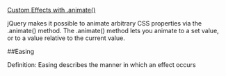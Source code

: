 ﻿[Custom Effects with .animate()](http://learn.jquery.com/effects/custom-effects/)

jQuery makes it possible to animate arbitrary CSS properties via the .animate() method.
 The .animate() method lets you animate to a set value, or to a value relative to the current value.


##Easing

Definition: Easing describes the manner in which an effect occurs 
